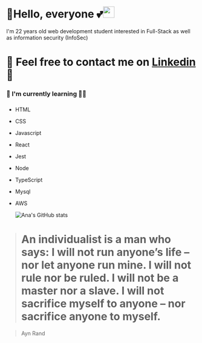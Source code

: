   # :blossom:Hello, everyone :two_hearts:<img src="https://raw.githubusercontent.com/MartinHeinz/MartinHeinz/master/wave.gif" width="30px">
  
  I'm 22 years old web development student interested in Full-Stack as well as information security (InfoSec)
  
  # :blossom: Feel free to contact me on [Linkedin](https://www.linkedin.com/in/anabdemorais/) :email:
  
  ### :blossom: I'm currently learning :woman_student:<h3>
 
* HTML
* CSS
* Javascript
* React
* Jest
* Node
* TypeScript
* Mysql
* AWS
  
  ![Ana's GitHub stats](https://github-readme-stats.vercel.app/api?username=trizdev&show_icons=true&theme=monokai)
  
  
  
> # An individualist is a man who says: I will not run anyone’s life – nor let anyone run mine. I will not rule nor be ruled. I will not be a master nor a slave. I will not sacrifice myself to anyone – nor sacrifice anyone to myself.
  
> Ayn Rand



  
 
